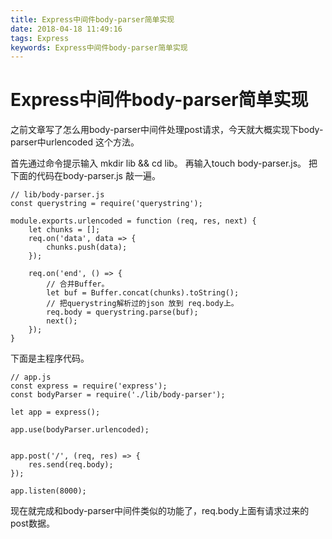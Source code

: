 ```yaml
---
title: Express中间件body-parser简单实现
date: 2018-04-18 11:49:16
tags: Express
keywords: Express中间件body-parser简单实现
---
```

# Express中间件body-parser简单实现
之前文章写了怎么用body-parser中间件处理post请求，今天就大概实现下body-parser中urlencoded 这个方法。
<!--more-->
首先通过命令提示输入 mkdir lib && cd lib。
再输入touch body-parser.js。
把下面的代码在body-parser.js 敲一遍。
```
// lib/body-parser.js
const querystring = require('querystring');

module.exports.urlencoded = function (req, res, next) {
    let chunks = [];
    req.on('data', data => {
        chunks.push(data);
    });

    req.on('end', () => {
        // 合并Buffer。
        let buf = Buffer.concat(chunks).toString();
        // 把querystring解析过的json 放到 req.body上。
        req.body = querystring.parse(buf);
        next();
    });
}
```
下面是主程序代码。
```
// app.js
const express = require('express');
const bodyParser = require('./lib/body-parser');

let app = express();

app.use(bodyParser.urlencoded);


app.post('/', (req, res) => {
    res.send(req.body);
});

app.listen(8000);
```
现在就完成和body-parser中间件类似的功能了，req.body上面有请求过来的post数据。